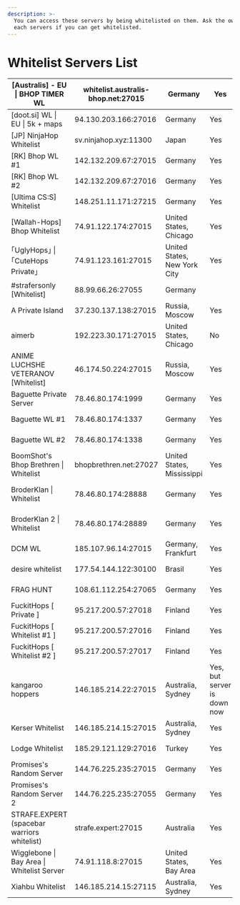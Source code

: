 ```yaml
---
description: >-
  You can access these servers by being whitelisted on them. Ask the owner for
  each servers if you can get whitelisted.
---
```


# Whitelist Servers List

| \[Australis] - EU \| BHOP TIMER WL          | whitelist.australis-bhop.net:27015 | Germany                      | Yes                         | [https://discord.gg/8WjfXPye8q](https://discord.gg/8WjfXPye8q)    | seenkid                    |
| ------------------------------------------- | ---------------------------------- | ---------------------------- | --------------------------- | ----------------------------------------------------------------- | -------------------------- |
| \[doot.si] WL \| EU \| 5k + maps            | 94.130.203.166:27016               | Germany                      | Yes                         | [https://discord.gg/yusjMNvHTe](https://discord.gg/yusjMNvHTe)    | dootsi                     |
| \[JP] NinjaHop Whitelist                    | sv.ninjahop.xyz:11300              | Japan                        | Yes                         | [https://discord.com/YSf3SDS](https://discord.com/invite/YSf3SDS) | foonsan                    |
| \[RK] Bhop WL #1                            | 142.132.209.67:27015               | Germany                      | Yes                         | [https://discord.gg/RhWzHVP6JT](https://discord.gg/RhWzHVP6JT)    | molgaard                   |
| \[RK] Bhop WL #2                            | 142.132.209.67:27016               | Germany                      | Yes                         | [https://discord.gg/RhWzHVP6JT](https://discord.gg/RhWzHVP6JT)    | molgaard                   |
| \[Ultima CS:S] Whitelist                    | 148.251.11.171:27215               | Germany                      | Yes                         |                                                                   |                            |
| \[Wallah-Hops] Bhop Whitelist               | 74.91.122.174:27015                | United States, Chicago       | Yes                         |                                                                   |                            |
| ｢UglyHops｣ \| ｢CuteHops Private｣            | 74.91.123.161:27015                | United States, New York City | Yes                         | [https://discord.gg/gDAkU2nEhY](https://discord.gg/gDAkU2nEhY)    | summerfag                  |
| #strafersonly \[Whitelist]                  | 88.99.66.26:27055                  | Germany                      |                             |                                                                   |                            |
| A Private Island                            | 37.230.137.138:27015               | Russia, Moscow               | Yes                         | [https://discord.gg/nED3TXvMzE](https://discord.gg/nED3TXvMzE)    | renible / 0x134            |
| aimerb                                      | 192.223.30.171:27015               | United States, Chicago       | No                          |                                                                   |                            |
| ANIME LUCHSHE VETERANOV \[Whitelist]        | 46.174.50.224:27015                | Russia, Moscow               | Yes                         | [https://discord.gg/3dNZyV5eRs](https://discord.gg/3dNZyV5eRs)    | 0x134                      |
| Baguette Private Server                     | 78.46.80.174:1999                  | Germany                      | Yes                         | [https://discord.gg/FvEtvNjGj5](https://discord.gg/FvEtvNjGj5)    | saurkk                     |
| Baguette WL #1                              | 78.46.80.174:1337                  | Germany                      | Yes                         | [https://discord.gg/FvEtvNjGj5](https://discord.gg/FvEtvNjGj5)    | saurkk                     |
| Baguette WL #2                              | 78.46.80.174:1338                  | Germany                      | Yes                         | [https://discord.gg/FvEtvNjGj5](https://discord.gg/FvEtvNjGj5)    | saurkk                     |
| BoomShot's Bhop Brethren \| Whitelist       | bhopbrethren.net:27027             | United States, Mississippi   | Yes                         | [https://discord.gg/BfmpEEfAbS](https://discord.gg/BfmpEEfAbS)    |                            |
| BroderKlan \| Whitelist                     | 78.46.80.174:28888                 | Germany                      | Yes                         | [https://discord.gg/8ufYTcxT4b](https://discord.gg/8ufYTcxT4b)    | sevvelol / zeltim / saurkk |
| BroderKlan 2 \| Whitelist                   | 78.46.80.174:28889                 | Germany                      | Yes                         | [https://discord.gg/8ufYTcxT4b](https://discord.gg/8ufYTcxT4b)    | sevvelol / zeltim / saurkk |
| DCM WL                                      | 185.107.96.14:27015                | Germany, Frankfurt           | Yes                         | Private                                                           | jekd#5466                  |
| desire whitelist                            | 177.54.144.122:30100               | Brasil                       | Yes                         | [https://discord.gg/z527BsJn3z](https://discord.gg/z527BsJn3z)    | lilgomin                   |
| FRAG HUNT                                   | 108.61.112.254:27065               | Germany                      | Yes                         | [https://discord.gg/zw3dy39qAN](https://discord.gg/zw3dy39qAN)    | seytancs                   |
| FuckitHops \[ Private ]                     | 95.217.200.57:27018                | Finland                      | Yes                         | [https://discord.gg/CdcTQ7nZws](https://discord.gg/CdcTQ7nZws)    | fracey / zedii             |
| FuckitHops \[ Whitelist #1 ]                | 95.217.200.57:27016                | Finland                      | Yes                         | [https://discord.gg/CdcTQ7nZws](https://discord.gg/CdcTQ7nZws)    | fracey / zedii             |
| FuckitHops \[ Whitelist #2 ]                | 95.217.200.57:27017                | Finland                      | Yes                         | [https://discord.gg/CdcTQ7nZws](https://discord.gg/CdcTQ7nZws)    | fracey / zedii             |
| kangaroo hoppers                            | 146.185.214.22:27015               | Australia, Sydney            | Yes, but server is down now | [https://discord.gg/JqY6yr5Fkn](https://discord.gg/JqY6yr5Fkn)    | gon#5345                   |
| Kerser Whitelist                            | 146.185.214.15:27015               | Australia, Sydney            | Yes                         | [https://discord.gg/9b966kvq](https://discord.gg/9b966kvq)        | shanegson / saurkk         |
| Lodge Whitelist                             | 185.29.121.129:27016               | Turkey                       | Yes                         | [https://discord.gg/fVH5maz](https://discord.gg/fVH5maz)          | normalamron / nora         |
| Promises's Random Server                    | 144.76.225.235:27015               | Germany                      | Yes                         |                                                                   |                            |
| Promises's Random Server 2                  | 144.76.225.235:27055               | Germany                      | Yes                         |                                                                   |                            |
| STRAFE.EXPERT (spacebar warriors whitelist) | strafe.expert:27015                | Australia                    | Yes                         | [https://bhop.rip/discord](https://bhop.rip/discord)              | merzbau                    |
| Wigglebone \| Bay Area \| Whitelist Server  | 74.91.118.8:27015                  | United States, Bay Area      | Yes                         | [https://discord.gg/kHmVUnpWaz](https://discord.gg/kHmVUnpWaz)    | 22lotus                    |
| Xiahbu Whitelist                            | 146.185.214.15:27115               | Australia, Sydney            | Yes                         | [https://discord.gg/9b966kvq](https://discord.gg/9b966kvq)        | shanegson / saurkk         |
